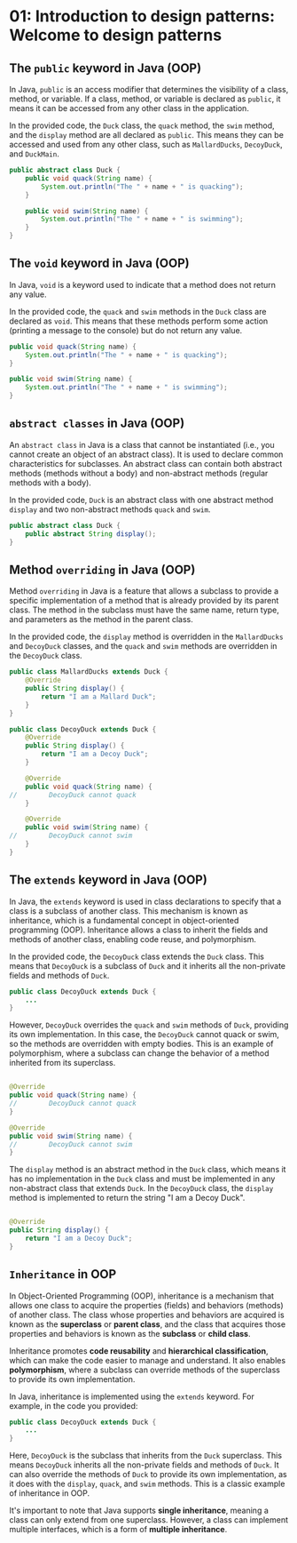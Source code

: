# 01: Introduction to design patterns: Welcome to design patterns

## The `public` keyword in Java (OOP)

In Java, `public` is an access modifier that determines the visibility of a class, method,
or variable. If a class, method, or variable is declared as `public`, it means it can be
accessed from any other class in the application.

In the provided code, the `Duck` class, the `quack` method, the `swim` method, and
the `display` method are all declared as `public`. This means they can be accessed and
used from any other class, such as `MallardDucks`, `DecoyDuck`, and `DuckMain`.

```java
public abstract class Duck {
    public void quack(String name) {
        System.out.println("The " + name + " is quacking");
    }

    public void swim(String name) {
        System.out.println("The " + name + " is swimming");
    }
}
```

## The `void` keyword in Java (OOP)

In Java, `void` is a keyword used to indicate that a method does not return any value.

In the provided code, the `quack` and `swim` methods in the `Duck` class are declared
as `void`. This means that these methods perform some action (printing a message to the
console) but do not return any value.

```java
public void quack(String name) {
    System.out.println("The " + name + " is quacking");
}

public void swim(String name) {
    System.out.println("The " + name + " is swimming");
}
```

## `abstract classes` in Java (OOP)

An `abstract class` in Java is a class that cannot be instantiated (i.e., you cannot
create an object of an abstract class). It is used to declare common characteristics for
subclasses. An abstract class can contain both abstract methods (methods without a body)
and non-abstract methods (regular methods with a body).

In the provided code, `Duck` is an abstract class with one abstract method `display` and
two non-abstract methods `quack` and `swim`.

```java
public abstract class Duck {
    public abstract String display();
}
```

## Method `overriding` in Java (OOP)

Method `overriding` in Java is a feature that allows a subclass to provide a specific
implementation of a method that is already provided by its parent class. The method in the
subclass must have the same name, return type, and parameters as the method in the parent
class.

In the provided code, the `display` method is overridden in the `MallardDucks`
and `DecoyDuck` classes, and the `quack` and `swim` methods are overridden in
the `DecoyDuck` class.

```java
public class MallardDucks extends Duck {
    @Override
    public String display() {
        return "I am a Mallard Duck";
    }
}

public class DecoyDuck extends Duck {
    @Override
    public String display() {
        return "I am a Decoy Duck";
    }

    @Override
    public void quack(String name) {
//        DecoyDuck cannot quack
    }

    @Override
    public void swim(String name) {
//        DecoyDuck cannot swim
    }
}
```

## The `extends` keyword in Java (OOP)

In Java, the `extends` keyword is used in class declarations to specify that a class is a
subclass of another class. This mechanism is known as inheritance, which is a fundamental
concept in object-oriented programming (OOP). Inheritance allows a class to inherit the
fields and methods of another class, enabling code reuse, and polymorphism.

In the provided code, the `DecoyDuck` class extends the `Duck` class. This means
that `DecoyDuck` is a subclass of `Duck` and it inherits all the non-private fields and
methods of `Duck`.

```java
public class DecoyDuck extends Duck {
    ...
}
```

However, `DecoyDuck` overrides the `quack` and `swim` methods of `Duck`, providing its own
implementation. In this case, the `DecoyDuck` cannot quack or swim, so the methods are
overridden with empty bodies. This is an example of polymorphism, where a subclass can
change the behavior of a method inherited from its superclass.

```java

@Override
public void quack(String name) {
//        DecoyDuck cannot quack
}

@Override
public void swim(String name) {
//        DecoyDuck cannot swim
}
```

The `display` method is an abstract method in the `Duck` class, which means it has no
implementation in the `Duck` class and must be implemented in any non-abstract class that
extends `Duck`. In the `DecoyDuck` class, the `display` method is implemented to return
the string "I am a Decoy Duck".

```java

@Override
public String display() {
    return "I am a Decoy Duck";
}
```

## `Inheritance` in OOP

In Object-Oriented Programming (OOP), inheritance is a mechanism that allows one class to
acquire the properties (fields) and behaviors (methods) of another class. The class whose
properties and behaviors are acquired is known as the **superclass** or **parent class**,
and the class that acquires those properties and behaviors is known as the **subclass** or
**child class**.

Inheritance promotes **code reusability** and **hierarchical classification**, which can
make the code easier to manage and understand. It also enables **polymorphism**, where a
subclass can override methods of the superclass to provide its own implementation.

In Java, inheritance is implemented using the `extends` keyword. For example, in the code
you provided:

```java
public class DecoyDuck extends Duck {
    ...
}
```

Here, `DecoyDuck` is the subclass that inherits from the `Duck` superclass. This
means `DecoyDuck` inherits all the non-private fields and methods of `Duck`. It can also
override the methods of `Duck` to provide its own implementation, as it does with
the `display`, `quack`, and `swim` methods. This is a classic example of inheritance in
OOP.

It's important to note that Java supports **single inheritance**, meaning a class can only
extend from one superclass. However, a class can implement multiple interfaces, which is a
form of **multiple inheritance**.

